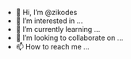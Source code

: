- 👋 Hi, I’m @zikodes
- 👀 I’m interested in ...
- 🌱 I’m currently learning ...
- 💞️ I’m looking to collaborate on ...
- 📫 How to reach me ...

<!---
zikodes/zikodes is a ✨ special ✨ repository because its `README.md` (this file) appears on your GitHub profile.
You can click the Preview link to take a look at your changes.
--->
